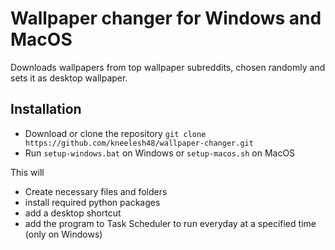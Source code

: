 # Wallpaper changer for Windows and MacOS

Downloads wallpapers from top wallpaper subreddits, chosen randomly and sets it as desktop wallpaper.

## Installation
* Download or clone the repository `git clone https://github.com/kneelesh48/wallpaper-changer.git`
* Run `setup-windows.bat` on Windows or `setup-macos.sh` on MacOS

This will 
* Create necessary files and folders
* install required python packages
* add a desktop shortcut
* add the program to Task Scheduler to run everyday at a specified time (only on Windows)
